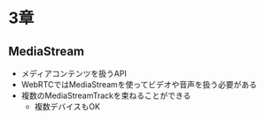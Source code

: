 # 3章

## MediaStream

- メディアコンテンツを扱うAPI
- WebRTCではMediaStreamを使ってビデオや音声を扱う必要がある
- 複数のMediaStreamTrackを束ねることができる
  - 複数デバイスもOK
